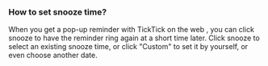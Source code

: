 ### How to set snooze time?

When you get a pop-up reminder with TickTick on the web , you can click snooze to have the reminder ring again at a short time later. Click snooze to select an existing snooze time, or click "Custom" to set it by yourself, or even choose another date.

